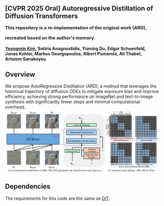 ## [CVPR 2025 Oral] Autoregressive Distillation of Diffusion Transformers <br><sub><sub> This repository is a re-implementation of the original work (ARD), recreated based on the author's memory. </sub></sub>
**[Yeongmin Kim](https://sites.google.com/view/yeongmin-space), Sotiris Anagnostidis, Yuming Du, Edgar Schoenfeld, Jonas Kohler, Markos Georgopoulos, Albert Pumarola, Ali Thabet, Artsiom Sanakoyeu**  

## Overview
We propose AutoRegressive Distillation (ARD), a method that leverages the historical trajectory of diffusion ODEs to mitigate exposure bias and improve efficiency, achieving strong performance on ImageNet and text-to-image synthesis with significantly fewer steps and minimal computational overhead.
![Teaser image](./assets/figure1.JPG)

## Dependencies
The requirements for this code are the same as [DiT](https://github.com/facebookresearch/DiT).
